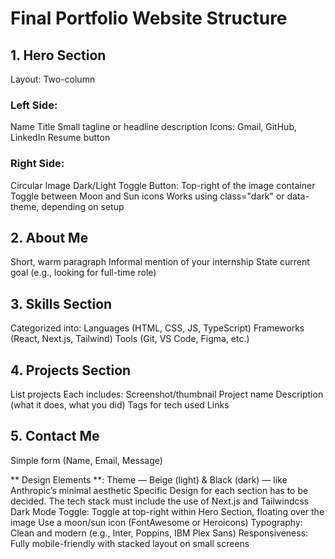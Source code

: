 # Final Portfolio Website Structure
## 1. Hero Section
Layout: Two-column
### Left Side:

Name
Title
Small tagline or headline
description
Icons: Gmail, GitHub, LinkedIn
Resume button

### Right Side:
Circular Image
Dark/Light Toggle Button:
Top-right of the image container
Toggle between Moon and Sun icons
Works using class="dark" or data-theme, depending on setup

## 2. About Me
Short, warm paragraph
Informal mention of your internship
State current goal (e.g., looking for full-time role)

## 3. Skills Section
Categorized into:
Languages (HTML, CSS, JS, TypeScript)
Frameworks (React, Next.js, Tailwind)
Tools (Git, VS Code, Figma, etc.)

## 4. Projects Section
List projects
Each includes:
Screenshot/thumbnail
Project name
Description (what it does, what you did)
Tags for tech used
Links

## 5. Contact Me
Simple form (Name, Email, Message)

** Design Elements **: Theme — Beige (light) & Black (dark) — like Anthropic’s minimal aesthetic
Specific Design for each section has to be decided. The tech stack must include the use of Next.js and Tailwindcss
Dark Mode Toggle:
Toggle at top-right within Hero Section, floating over the image
Use a moon/sun icon (FontAwesome or Heroicons)
Typography: Clean and modern (e.g., Inter, Poppins, IBM Plex Sans)
Responsiveness: Fully mobile-friendly with stacked layout on small screens
